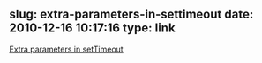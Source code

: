 slug: extra-parameters-in-settimeout
date: 2010-12-16 10:17:16
type: link
---

[Extra parameters in setTimeout](http://dropshado.ws/post/2325298069/extra-parameters-in-settimeout)
